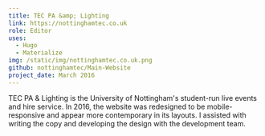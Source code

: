 ```yaml
---
title: TEC PA &amp; Lighting 
link: https://nottinghamtec.co.uk
role: Editor 
uses:
  - Hugo 
  - Materialize 
img: /static/img/nottinghamtec.co.uk.png
github: nottinghamtec/Main-Website 
project_date: March 2016
--- 
```


TEC PA & Lighting is the University of Nottingham's student-run live events and hire service. In 2016, the website was redesigned to be mobile-responsive and appear more contemporary in its layouts. I assisted with writing the copy and developing the design with the development team.